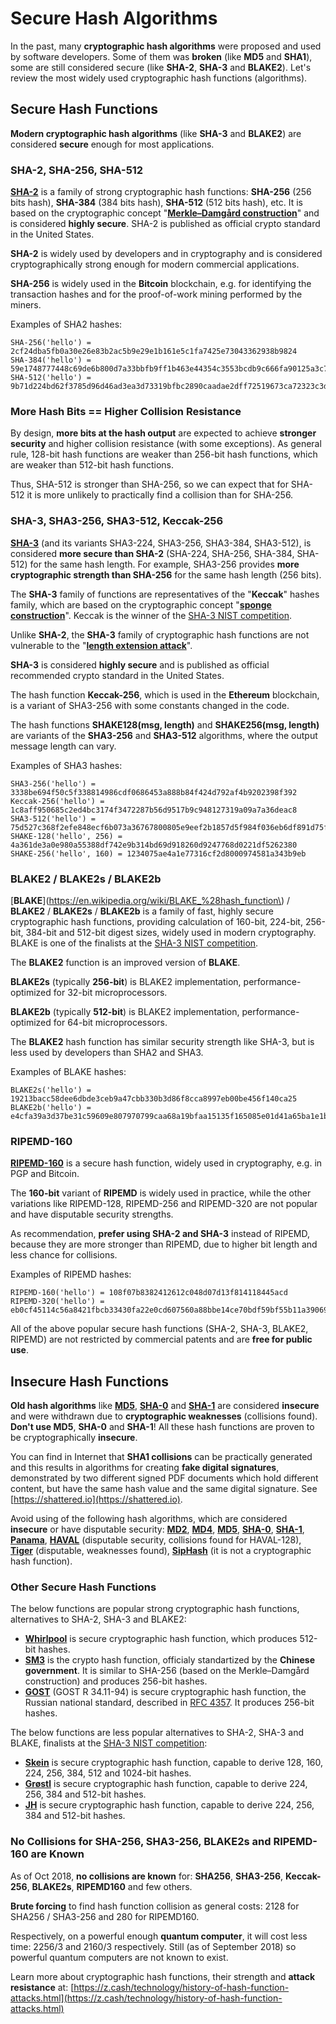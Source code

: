 # Secure Hash Algorithms

In the past, many **cryptographic hash algorithms** were proposed and used by software developers. Some of them was **broken** \(like **MD5** and **SHA1**\), some are still considered secure \(like **SHA-2**, **SHA-3** and **BLAKE2**\). Let's review the most widely used cryptographic hash functions \(algorithms\).

## Secure Hash Functions

**Modern cryptographic hash algorithms** \(like **SHA-3** and **BLAKE2**\) are considered **secure** enough for most applications.

### SHA-2, SHA-256, SHA-512

[**SHA-2**](https://en.wikipedia.org/wiki/SHA-2) is a family of strong cryptographic hash functions: **SHA-256** \(256 bits hash\), **SHA-384** \(384 bits hash\), **SHA-512** \(512 bits hash\), etc. It is based on the cryptographic concept "[**Merkle–Damgård construction**](https://en.wikipedia.org/wiki/Merkle–Damgård_construction)" and is considered **highly secure**. SHA-2 is published as official crypto standard in the United States.

**SHA-2** is widely used by developers and in cryptography and is considered cryptographically strong enough for modern commercial applications.

**SHA-256** is widely used in the **Bitcoin** blockchain, e.g. for identifying the transaction hashes and for the proof-of-work mining performed by the miners.

Examples of SHA2 hashes:

```text
SHA-256('hello') = 2cf24dba5fb0a30e26e83b2ac5b9e29e1b161e5c1fa7425e73043362938b9824
SHA-384('hello') = 59e1748777448c69de6b800d7a33bbfb9ff1b463e44354c3553bcdb9c666fa90125a3c79f90397bdf5f6a13de828684f
SHA-512('hello') = 9b71d224bd62f3785d96d46ad3ea3d73319bfbc2890caadae2dff72519673ca72323c3d99ba5c11d7c7acc6e14b8c5da0c4663475c2e5c3adef46f73bcdec043
```

### More Hash Bits == Higher Collision Resistance

By design, **more bits at the hash output** are expected to achieve **stronger security** and higher collision resistance \(with some exceptions\). As general rule, 128-bit hash functions are weaker than 256-bit hash functions, which are weaker than 512-bit hash functions.

Thus, SHA-512 is stronger than SHA-256, so we can expect that for SHA-512 it is more unlikely to practically find a collision than for SHA-256.

### SHA-3, SHA3-256, SHA3-512, Keccak-256

[**SHA-3**](https://en.wikipedia.org/wiki/SHA-3) \(and its variants SHA3-224, SHA3-256, SHA3-384, SHA3-512\), is considered **more secure than SHA-2** \(SHA-224, SHA-256, SHA-384, SHA-512\) for the same hash length. For example, SHA3-256 provides **more cryptographic strength than SHA-256** for the same hash length \(256 bits\).

The **SHA-3** family of functions are representatives of the "**Keccak**" hashes family, which are based on the cryptographic concept "[**sponge construction**](https://en.wikipedia.org/wiki/Sponge_function)". Keccak is the winner of the [SHA-3 NIST competition](https://en.wikipedia.org/wiki/NIST_hash_function_competition#Finalists).

Unlike **SHA-2**, the **SHA-3** family of cryptographic hash functions are not vulnerable to the "[**length extension attack**](https://en.wikipedia.org/wiki/Length_extension_attack)".

**SHA-3** is considered **highly secure** and is published as official recommended crypto standard in the United States.

The hash function **Keccak-256**, which is used in the **Ethereum** blockchain, is a variant of SHA3-256 with some constants changed in the code.

The hash functions **SHAKE128\(msg, length\)** and **SHAKE256\(msg, length\)** are variants of the **SHA3-256** and **SHA3-512** algorithms, where the output message length can vary.

Examples of SHA3 hashes:

```text
SHA3-256('hello') = 3338be694f50c5f338814986cdf0686453a888b84f424d792af4b9202398f392
Keccak-256('hello') = 1c8aff950685c2ed4bc3174f3472287b56d9517b9c948127319a09a7a36deac8
SHA3-512('hello') = 75d527c368f2efe848ecf6b073a36767800805e9eef2b1857d5f984f036eb6df891d75f72d9b154518c1cd58835286d1da9a38deba3de98b5a53e5ed78a84976
SHAKE-128('hello', 256) = 4a361de3a0e980a55388df742e9b314bd69d918260d9247768d0221df5262380
SHAKE-256('hello', 160) = 1234075ae4a1e77316cf2d8000974581a343b9eb
```

### BLAKE2 / BLAKE2s / BLAKE2b

[**BLAKE**](https://en.wikipedia.org/wiki/BLAKE_%28hash_function\) / **BLAKE2** / **BLAKE2s** / **BLAKE2b** is a family of fast, highly secure cryptographic hash functions, providing calculation of 160-bit, 224-bit, 256-bit, 384-bit and 512-bit digest sizes, widely used in modern cryptography. BLAKE is one of the finalists at the [SHA-3 NIST competition](https://en.wikipedia.org/wiki/NIST_hash_function_competition#Finalists).

The **BLAKE2** function is an improved version of **BLAKE**.

**BLAKE2s** \(typically **256-bit**\) is BLAKE2 implementation, performance-optimized for 32-bit microprocessors.

**BLAKE2b** \(typically **512-bit**\) is BLAKE2 implementation, performance-optimized for 64-bit microprocessors.

The **BLAKE2** hash function has similar security strength like SHA-3, but is less used by developers than SHA2 and SHA3.

Examples of BLAKE hashes:

```text
BLAKE2s('hello') = 19213bacc58dee6dbde3ceb9a47cbb330b3d86f8cca8997eb00be456f140ca25
BLAKE2b('hello') = e4cfa39a3d37be31c59609e807970799caa68a19bfaa15135f165085e01d41a65ba1e1b146aeb6bd0092b49eac214c103ccfa3a365954bbbe52f74a2b3620c94
```

### RIPEMD-160

[**RIPEMD-160**](https://en.wikipedia.org/wiki/RIPEMD) is a secure hash function, widely used in cryptography, e.g. in PGP and Bitcoin.

The **160-bit** variant of **RIPEMD** is widely used in practice, while the other variations like RIPEMD-128, RIPEMD-256 and RIPEMD-320 are not popular and have disputable security strengths.

As recommendation, **prefer using SHA-2 and SHA-3** instead of RIPEMD, because they are more stronger than RIPEMD, due to higher bit length and less chance for collisions.

Examples of RIPEMD hashes:

```text
RIPEMD-160('hello') = 108f07b8382412612c048d07d13f814118445acd
RIPEMD-320('hello') = eb0cf45114c56a8421fbcb33430fa22e0cd607560a88bbe14ce70bdf59bf55b11a3906987c487992
```

All of the above popular secure hash functions \(SHA-2, SHA-3, BLAKE2, RIPEMD\) are not restricted by commercial patents and are **free for public use**.

## Insecure Hash Functions

**Old hash algorithms** like [**MD5**](https://en.wikipedia.org/wiki/MD5), [**SHA-0**](https://en.wikipedia.org/wiki/SHA-1#SHA-0) and [**SHA-1**](https://en.wikipedia.org/wiki/SHA-1) are considered **insecure** and were withdrawn due to **cryptographic weaknesses** \(collisions found\). **Don't use MD5**, **SHA-0** and **SHA-1**! All these hash functions are proven to be cryptographically **insecure**.

You can find in Internet that **SHA1 collisions** can be practically generated and this results in algorithms for creating **fake digital signatures**, demonstrated by two different signed PDF documents which hold different content, but have the same hash value and the same digital signature. See [https://shattered.io](https://shattered.io).

Avoid using of the following hash algorithms, which are considered **insecure** or have disputable security: [**MD2**](https://en.wikipedia.org/wiki/MD2_%28hash_function), [**MD4**](https://en.wikipedia.org/wiki/MD4), [**MD5**](https://en.wikipedia.org/wiki/MD5), [**SHA-0**](https://en.wikipedia.org/wiki/SHA-1#SHA-0), [**SHA-1**](https://en.wikipedia.org/wiki/SHA-1), [**Panama**](https://en.wikipedia.org/wiki/Panama_%28cryptography), [**HAVAL**](https://en.wikipedia.org/wiki/HAVAL) \(disputable security, collisions found for HAVAL-128\), [**Tiger**](https://en.wikipedia.org/wiki/Tiger_%28hash_function) \(disputable, weaknesses found\), [**SipHash**](https://en.wikipedia.org/wiki/SipHash) \(it is not a cryptographic hash function\).

### Other Secure Hash Functions

The below functions are popular strong cryptographic hash functions, alternatives to SHA-2, SHA-3 and BLAKE2:

* [**Whirlpool**](https://en.wikipedia.org/wiki/Whirlpool_%28hash_function) is secure cryptographic hash function, which produces 512-bit hashes.
* [**SM3**](https://tools.ietf.org/id/draft-oscca-cfrg-sm3-01.html) is the crypto hash function, officialy standartized by the **Chinese government**. It is similar to SHA-256 \(based on the Merkle–Damgård construction\) and produces 256-bit hashes.
* [**GOST**](https://en.wikipedia.org/wiki/GOST_%28hash_function) \(GOST R 34.11-94\) is secure cryptographic hash function, the Russian national standard, described in [RFC 4357](https://tools.ietf.org/html/rfc4357). It produces 256-bit hashes.

The below functions are less popular alternatives to SHA-2, SHA-3 and BLAKE, finalists at the [SHA-3 NIST competition](https://en.wikipedia.org/wiki/NIST_hash_function_competition#Finalists):

* [**Skein**](https://en.wikipedia.org/wiki/Skein_%28hash_function) is secure cryptographic hash function, capable to derive 128, 160, 224, 256, 384, 512 and 1024-bit hashes.
* [**Grøstl**](https://en.wikipedia.org/wiki/Grøstl) is secure cryptographic hash function, capable to derive 224, 256, 384 and 512-bit hashes.
* [**JH**](https://en.wikipedia.org/wiki/JH_%28hash_function) is secure cryptographic hash function, capable to derive 224, 256, 384 and 512-bit hashes.

### No Collisions for SHA-256, SHA3-256, BLAKE2s and RIPEMD-160 are Known

As of Oct 2018, **no collisions are known** for: **SHA256**, **SHA3-256**, **Keccak-256**, **BLAKE2s**, **RIPEMD160** and few others.

**Brute forcing** to find hash function collision as general costs: 2128 for SHA256 / SHA3-256 and 280 for RIPEMD160.

Respectively, on a powerful enough **quantum computer**, it will cost less time: 2256/3 and 2160/3 respectively. Still \(as of September 2018\) so powerful quantum computers are not known to exist.

Learn more about cryptographic hash functions, their strength and **attack resistance** at: [https://z.cash/technology/history-of-hash-function-attacks.html](https://z.cash/technology/history-of-hash-function-attacks.html)

